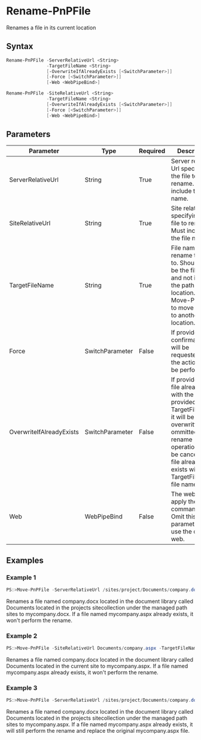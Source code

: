 # Rename-PnPFile
Renames a file in its current location
## Syntax
```powershell
Rename-PnPFile -ServerRelativeUrl <String>
               -TargetFileName <String>
               [-OverwriteIfAlreadyExists [<SwitchParameter>]]
               [-Force [<SwitchParameter>]]
               [-Web <WebPipeBind>]
```


```powershell
Rename-PnPFile -SiteRelativeUrl <String>
               -TargetFileName <String>
               [-OverwriteIfAlreadyExists [<SwitchParameter>]]
               [-Force [<SwitchParameter>]]
               [-Web <WebPipeBind>]
```


## Parameters
Parameter|Type|Required|Description
---------|----|--------|-----------
|ServerRelativeUrl|String|True|Server relative Url specifying the file to rename. Must include the file name.|
|SiteRelativeUrl|String|True|Site relative Url specifying the file to rename. Must include the file name.|
|TargetFileName|String|True|File name to rename the file to. Should only be the file name and not include the path to its location. Use Move-PnPFile to move the file to another location.|
|Force|SwitchParameter|False|If provided, no confirmation will be requested and the action will be performed|
|OverwriteIfAlreadyExists|SwitchParameter|False|If provided, if a file already exist with the provided TargetFileName, it will be overwritten. If ommitted, the rename operation will be canceled if a file already exists with the TargetFileName file name.|
|Web|WebPipeBind|False|The web to apply the command to. Omit this parameter to use the current web.|
## Examples

### Example 1
```powershell
PS:>Move-PnPFile -ServerRelativeUrl /sites/project/Documents/company.docx -TargetFileName mycompany.docx
```
Renames a file named company.docx located in the document library called Documents located in the projects sitecollection under the managed path sites to mycompany.docx. If a file named mycompany.aspx already exists, it won't perform the rename.

### Example 2
```powershell
PS:>Move-PnPFile -SiteRelativeUrl Documents/company.aspx -TargetFileName mycompany.docx
```
Renames a file named company.docx located in the document library called Documents located in the current site to mycompany.aspx. If a file named mycompany.aspx already exists, it won't perform the rename.

### Example 3
```powershell
PS:>Move-PnPFile -ServerRelativeUrl /sites/project/Documents/company.docx -TargetFileName mycompany.docx -OverwriteIfAlreadyExists
```
Renames a file named company.docx located in the document library called Documents located in the projects sitecollection under the managed path sites to mycompany.aspx. If a file named mycompany.aspx already exists, it will still perform the rename and replace the original mycompany.aspx file.
